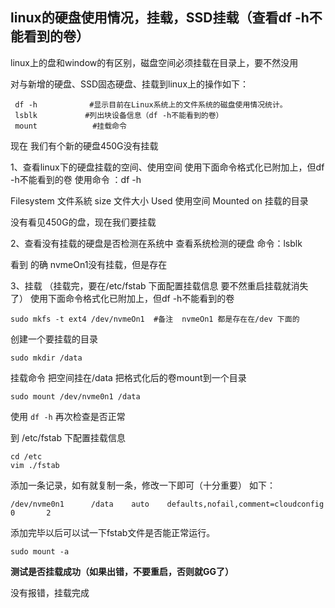 ## linux的硬盘使用情况，挂载，SSD挂载（查看df -h不能看到的卷）

linux上的盘和window的有区别，磁盘空间必须挂载在目录上，要不然没用

对与新增的硬盘、SSD固态硬盘、挂载到linux上的操作如下：
```
 df -h     　　　　#显示目前在Linux系统上的文件系统的磁盘使用情况统计。
 lsblk    　　　　#列出块设备信息（df -h不能看到的卷）
 mount      　　   #挂载命令
```

现在 我们有个新的硬盘450G没有挂载

1、查看linux下的硬盘挂载的空间、使用空间
使用下面命令格式化已附加上，但df -h不能看到的卷
使用命令 ：df -h

Filesystem 文件系統 
size   文件大小
Used 使用空间
Mounted on 挂载的目录

没有看见450G的盘，现在我们要挂载

2、查看没有挂载的硬盘是否检测在系统中
查看系统检测的硬盘 命令：lsblk

看到 的确 nvmeOn1没有挂载，但是存在

3、挂载 （挂载完，要在/etc/fstab 下面配置挂载信息 要不然重启挂载就消失了）
使用下面命令格式化已附加上，但df -h不能看到的卷
```
sudo mkfs -t ext4 /dev/nvmeOn1  #备注  nvmeOn1 都是存在在/dev 下面的
```

创建一个要挂载的目录

```
sudo mkdir /data
```

挂载命令 把空间挂在/data 把格式化后的卷mount到一个目录

```
sudo mount /dev/nvme0n1 /data
```

使用 ``df -h`` 再次检查是否正常

到 /etc/fstab 下配置挂载信息

```
cd /etc
vim ./fstab
```

添加一条记录，如有就复制一条，修改一下即可（十分重要） 如下：

```
/dev/nvme0n1      /data    auto    defaults,nofail,comment=cloudconfig     0       2
```

添加完毕以后可以试一下fstab文件是否能正常运行。

```
sudo mount -a  
```

<b>测试是否挂载成功（如果出错，不要重启，否则就GG了）</b>

没有报错，挂载完成
